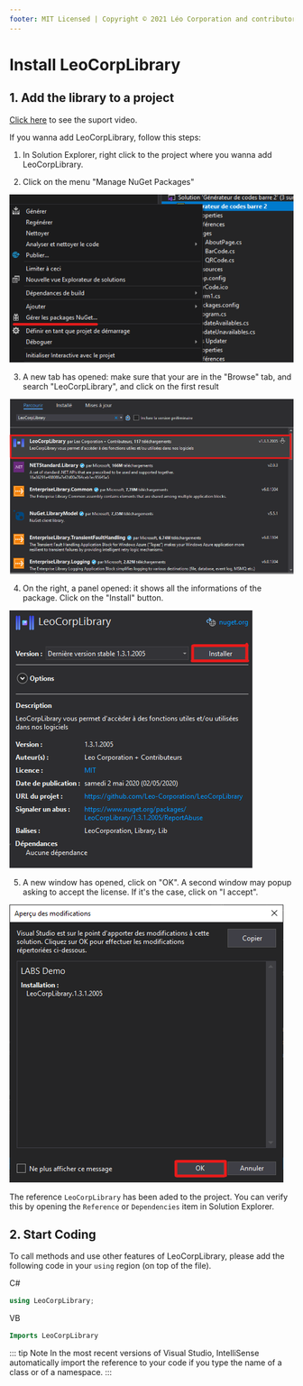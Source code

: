 ```yaml
---
footer: MIT Licensed | Copyright © 2021 Léo Corporation and contributors
---
```

# Install LeoCorpLibrary

## 1. Add the library to a project
[Click here](https://www.youtube.com/watch?v=Xdxqnl2g5qE) to see the suport video.

If you wanna add LeoCorpLibrary, follow this steps:

1. In Solution Explorer, right click to the project where you wanna add LeoCorpLibrary.

2. Click on the menu "Manage NuGet Packages"

![Package Nuget](https://raw.githubusercontent.com/Leo-Corporation/LeoCorp-Docs/master/Documentation/Images/LeoCorpLibrary/Annotation%202020-05-08%20135109.png)


3. A new tab has opened: make sure that your are in the "Browse" tab, and search "LeoCorpLibrary", and click on the first result

![Rechercher le package NuGet](https://raw.githubusercontent.com/Leo-Corporation/LeoCorp-Docs/master/Documentation/Images/LeoCorpLibrary/Annotation%202020-05-08%20135455.png)

4. On the right, a panel opened: it shows all the informations of the package. Click on the "Install" button.

![Installer](https://raw.githubusercontent.com/Leo-Corporation/LeoCorp-Docs/master/Documentation/Images/LeoCorpLibrary/Annotation%202020-05-08%20135606.png)

5. A new window has opened, click on "OK". A second window may popup asking to accept the license. If it's the case, click on "I accept".

![OK](https://raw.githubusercontent.com/Leo-Corporation/LeoCorp-Docs/master/Documentation/Images/LeoCorpLibrary/Annotation%202020-05-08%20135839.png)

The reference ``LeoCorpLibrary`` has been aded to the project. You can verify this by opening the `Reference` or `Dependencies` item in Solution Explorer.

## 2. Start Coding
To call methods and use other features of LeoCorpLibrary, please add the following code in your `using` region (on top of the file).

C#
~~~ cs
using LeoCorpLibrary;
~~~
VB
~~~ vb
Imports LeoCorpLibrary
~~~

::: tip Note
In the most recent versions of Visual Studio, IntelliSense automatically import the reference to your code if you type the name of a class or of a namespace.
:::